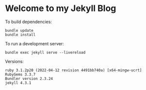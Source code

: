 # Welcome to my Jekyll Blog 

To build dependencies:
```
bundle update
bundle install
```

To run a development server:
```
bundle exec jekyll serve --livereload
```

Versions:
```
ruby 3.1.2p20 (2022-04-12 revision 4491bb740a) [x64-mingw-ucrt]
RubyGems 3.3.7
Bundler version 2.3.24
jekyll 4.3.1
```